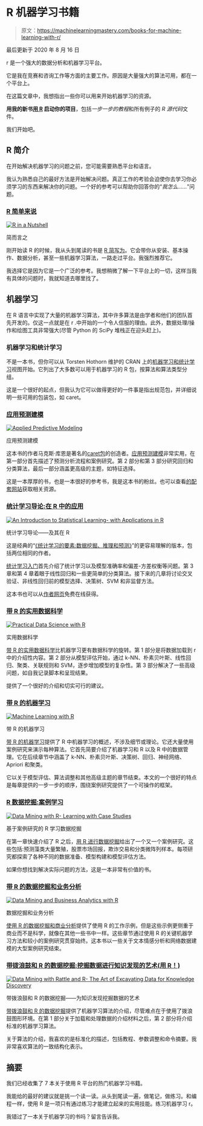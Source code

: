 # R 机器学习书籍

> 原文：<https://machinelearningmastery.com/books-for-machine-learning-with-r/>

最后更新于 2020 年 8 月 16 日

r 是一个强大的数据分析和机器学习平台。

它是我在竞赛和咨询工作等方面的主要工作。原因是大量强大的算法可用，都在一个平台上。

在这篇文章中，我想指出一些你可以用来开始机器学习的资源。

**用我的新书[用 R](https://machinelearningmastery.com/machine-learning-with-r/) 启动你的项目**，包括*一步一步的教程*和所有例子的 *R 源代码*文件。

我们开始吧。

## R 简介

在开始解决机器学习的问题之前，您可能需要熟悉平台和语言。

我认为熟悉自己的最好方法是开始解决问题。真正工作的考验会迫使你去学习你必须学习的东西来解决你的问题。一个好的参考可以帮助你回答你的“*我怎么……*”问题。

### [R 简单来说](https://amzn.to/31UAr9J)

[![R in a Nutshell](img/6b37a828d6313bc579009ebc0daebda2.png)](https://amzn.to/31UAr9J)

简而言之

刚开始读 R 的时候，我从头到尾读的书是 [R 简写为](https://amzn.to/31UAr9J)。它会带你从安装、基本操作、数据分析，甚至一些机器学习算法，一路走过平台。我强烈推荐它。

我选择它是因为它是一个广泛的参考。我想稍微了解一下平台上的一切，这样当我有具体的问题时，我就知道去哪里找了。

## 机器学习

在 R 语言中实现了大量的机器学习算法，其中许多算法是由学者和他们的团队首先开发的。仅这一点就是在 r .中开始的一个令人信服的理由。此外，数据处理/操作和绘图工具非常强大(尽管 Python 的 SciPy 堆栈正在迎头赶上)。

### 机器学习和统计学习

不是一本书，但你可以从 Torsten Hothorn 维护的 CRAN 上的[机器学习和统计学习](https://cran.r-project.org/web/views/MachineLearning.html)视图开始。它列出了大多数可以用于机器学习的 R 包，按算法和算法类型分组。

这是一个很好的起点，但我认为它可以做得更好的一件事是指出规范包，并详细说明一些可用的包装包，如 caret。

### [应用预测建模](https://amzn.to/3iFPHhq)

[![Applied Predictive Modeling](img/ecc4b6f01565610513d53c70824dfa90.png)](https://amzn.to/3iFPHhq)

应用预测建模

这本书的作者马克斯·库恩是著名的[caret包](http://caret.r-forge.r-project.org/)的创造者。[应用预测建模](https://amzn.to/3iFPHhq)非常实用，在第一部分首先描述了预测分析流程和案例研究。第 2 部分和第 3 部分研究回归和分类算法，最后一部分涵盖更高级的主题，如特征选择。

这是一本厚厚的书，也是一本很好的参考书，我是这本书的粉丝。也可以查看[的配套网站](http://appliedpredictivemodeling.com/)获取相关资源。

### [统计学习导论:在 R 中的应用](https://amzn.to/3gYt0V9)

[![An Introduction to Statistical Learning- with Applications in R](img/a925fa9f5f2404ffe15581772b00dc42.png)](https://amzn.to/3gYt0V9)

统计学习导论——及其在 R

这是经典的“[《统计学习的要素:数据挖掘、推理和预测》](https://amzn.to/31SA3bt)”的更容易理解的版本，包括两位相同的作者。

[统计学习入门](https://amzn.to/3gYt0V9)首先介绍了统计学习以及模型准确率和偏差-方差权衡等问题。第 3 章和第 4 章着眼于线性回归和一些更简单的分类算法。接下来的几章将讨论交叉验证、非线性回归前的模型选择、决策树、SVM 和非监督方法。

这本书也可以从[作者网页](http://www-bcf.usc.edu/~gareth/ISL/)免费在线获得。

### [带 R 的实用数据科学](https://amzn.to/3h0yy1j)

[![Practical Data Science with R](img/084785d4eeed8ff00953de6b8a89f2f9.png)](https://amzn.to/3h0yy1j)

实用数据科学

[带 R 的实用数据科学](https://amzn.to/3h0yy1j)比机器学习更有数据科学的旋转。第 1 部分是将数据加载到 r 中的介绍性内容。第 2 部分从模型评估开始，通过 k-NN、朴素贝叶斯、线性回归、聚类、关联规则和 SVM，逐步增加模型的复杂性。第 3 部分解决了一些高级问题，如自我记录脚本和呈现结果。

提供了一个很好的介绍和切实可行的建议。

### [带 R 的机器学习](https://amzn.to/2CtJ8yV)

[![Machine Learning with R](img/8351224db2f4bd89931b9d0400d36eac.png)](https://amzn.to/2CtJ8yV)

带 R 的机器学习

[带 R 的机器学习](https://amzn.to/2CtJ8yV)提供了 R 中机器学习的概述，不涉及细节或理论。它还大量使用案例研究来演示每种算法。它首先简要介绍了机器学习和 R 以及 R 中的数据管理。它在后续章节中涵盖了 k-NN、朴素贝叶斯、决策树、回归、神经网络、Apriori 和聚类。

它以关于模型评估、算法调整和其他高级主题的章节结束。本文的一个很好的特点是每章提供的一步一步的顺序，围绕案例研究提供了一个可操作的框架。

### [R 数据挖掘:案例学习](https://amzn.to/2Y57rL6)

[![Data Mining with R- Learning with Case Studies](img/1e7f2528734da01009d989bc64382791.png)](https://amzn.to/2Y57rL6)

基于案例研究的 R 学习数据挖掘

在第一章快速介绍了 R 之后，[用 R 进行数据挖掘](https://amzn.to/2Y57rL6)给出了一个又一个案例研究。这些包括:预测藻类大量繁殖，股票市场回报，欺诈交易和分类微阵列样本。每项研究都探索了各种不同的数据准备、模型构建和模型评估方法。

如果你想找到解决实际问题的方法，这是一本非常有价值的书。

### [带 R 的数据挖掘和业务分析](https://amzn.to/3fW4J0x)

[![Data Mining and Business Analytics with R](img/d8040ff0f7df0e6e711c4813c136b140.png)](https://amzn.to/3fW4J0x)

数据挖掘和业务分析

[使用 R 的数据挖掘和商业分析](https://amzn.to/3fW4J0x)提供了使用 R 的工作示例，但是这些示例更侧重于商业而不是科学，就像在其他一些书中一样。这些章节通过使用 R 的关键机器学习方法和较小的案例研究贯穿始终。这本书以一些关于文本情感分析和网络数据建模的大型案例研究结束。

### [带拨浪鼓和 R 的数据挖掘:挖掘数据进行知识发现的艺术(用 R！)](https://amzn.to/2FtrrAN)

[![Data Mining with Rattle and R- The Art of Excavating Data for Knowledge Discovery](img/f9c83ee87ce7abd6db6b7401592ef759.png)](https://amzn.to/2FtrrAN)

带拨浪鼓和 R 的数据挖掘——为知识发现挖掘数据的艺术

[带拨浪鼓和 R 的数据挖掘](https://amzn.to/2FtrrAN)提供了机器学习算法的介绍，尽管难点在于使用了拨浪鼓图形环境。在第 1 部分关于加载和处理数据的介绍材料之后，第 2 部分将介绍标准的机器学习算法。

关于算法的介绍，我喜欢的是标准化的描述，包括教程、参数调整和命令摘要。我非常喜欢算法的一致结构化表示。

## 摘要

我们已经收集了 7 本关于使用 R 平台的热门机器学习书籍。

我能给的最好的建议就是挑一个读一读。从头到尾读一遍，做笔记，做练习。和编程一样，使用 R 是一项只有通过练习才能建立起来的实用技能。练习机器学习 r。

我错过了一本关于机器学习的书吗？留言告诉我。